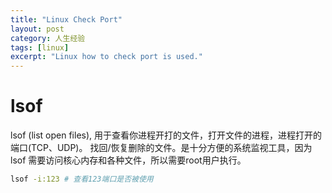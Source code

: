 ```yaml
---
title: "Linux Check Port"
layout: post
category: 人生经验
tags: [linux]
excerpt: "Linux how to check port is used."
---
```


# lsof
lsof (list open files), 用于查看你进程开打的文件，打开文件的进程，进程打开的端口(TCP、UDP)。
找回/恢复删除的文件。是十分方便的系统监视工具，因为 lsof 需要访问核心内存和各种文件，所以需要root用户执行。

```sh
lsof -i:123 # 查看123端口是否被使用
```

